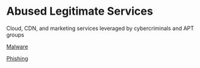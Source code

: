 # Abused Legitimate Services

Cloud, CDN, and marketing services leveraged by cybercriminals and APT groups

[Malware](https://github.com/BushidoUK/Abused-Legitimate-Services/blob/main/Malware.csv)

[Phishing](https://github.com/BushidoUK/Abused-Legitimate-Services/blob/main/Phishing.csv)

